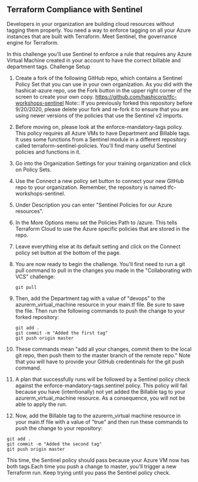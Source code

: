 ## Terraform Compliance with Sentinel

Developers in your organization are building cloud resources without tagging them properly. You need a way to enforce tagging on all your Azure instances that are built with Terraform. Meet Sentinel, the governance engine for Terraform.

In this challenge you'll use Sentinel to enforce a rule that requires any Azure Virtual Machine created in your account to have the correct billable and department tags.
Challenge Setup

1.	Create a fork of the following GitHub repo, which contains a Sentinel Policy Set that you can use in your own organization. As you did with the hashicat-azure repo, use the Fork button in the upper right corner of the screen to create your own copy.
https://github.com/hashicorp/tfc-workshops-sentinel
Note:: If you previously forked this repository before 9/20/2020, please delete your fork and re-fork it to ensure that you are using newer versions of the policies that use the Sentinel v2 imports.

2. Before moving on, please look at the enforce-mandatory-tags policy. This policy requires all Azure VMs to have Department and Billable tags. It uses some functions from a Sentinel module in a different repository called terraform-sentinel-policies. You'll find many useful Sentinel policies and functions in it.

3.	Go into the Organization Settings for your training organization and click on Policy Sets.

4.	Use the Connect a new policy set button to connect your new GitHub repo to your organization. Remember, the repository is named tfc-workshops-sentinel.

5.	Under Description you can enter "Sentinel Policies for our Azure resources".

6.	In the More Options menu set the Policies Path to /azure. This tells Terraform Cloud to use the Azure specific policies that are stored in the repo.

7.	Leave everything else at its default setting and click on the Connect policy set button at the bottom of the page.

8. You are now ready to begin the challenge. You'll first need to run a git pull command to pull in the changes you made in the "Collaborating with VCS" challenge:
   ```
   git pull
   ```

9. Then, add the Department tag with a value of "devops" to the azurerm_virtual_machine resource in your main.tf file. Be sure to save the file.
Then run the following commands to push the change to your forked repository:
   ```
   git add .
   git commit -m "Added the first tag"
   git push origin master
   ```
   
10. These commands mean "add all your changes, commit them to the local git repo, then push them to the master branch of the remote repo." Note that you will have to provide your GitHub credentinals for the git push command.

11. A plan that successfully runs will be followed by a Sentinel policy check against the enforce-mandatory-tags.sentinel policy. This policy will fail because you have (intentionally) not yet added the Billable tag to your azurerm_virtual_machine resource. As a consequence, you will not be able to apply the run.

12. Now, add the Billable tag to the azurerm_virtual machine resource in your main.tf file with a value of "true" and then run these commands to push the change to your repository:
```
git add .
git commit -m "Added the second tag"
git push origin master
```
This time, the Sentinel policy should pass because your Azure VM now has both tags.Each time you push a change to master, you'll trigger a new Terraform run. Keep trying until you pass the Sentinel policy check.
